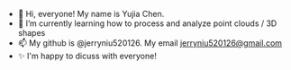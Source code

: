 - 👋 Hi, everyone! My name is Yujia Chen.
- 🌱 I’m currently learning how to process and analyze point clouds / 3D shapes
- 📫 My github is @jerryniu520126. My email jerryniu520126@gmail.com
- ✨ I'm happy to dicuss with everyone!

<!---
jerryniu520126/jerryniu520126 is a ✨ special ✨ repository because its `README.md` (this file) appears on your GitHub profile.
You can click the Preview link to take a look at your changes.
--->
